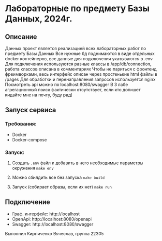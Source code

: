 # Лабораторные по предмету Базы Данных, 2024г.

## Описание

Данных проект является реализацией всех лабораторных работ по предмету Базы Данных
Все нужные бд поднимаются в виде отдельных docker контейнеров, все данные для подключения указываются в .env
Для подключения используются разные классы в /app/db/connection, работа классов описана в комментариях
Чтобы не париться с фронтенд фреимворками, весь интерфейс описан через простенькие html файлы в /pages
Для обработки и перенаправления запросов используется nginx
Посмотреть api можно по localhost:8080/swagger
В 3 лабе агрегационный поиск фактически отсутствует, если кто допишет кидайте мне на почту, буду рад)

## Запуск сервиса

### Требования:

- Docker
- Docker-compose

### Запуск:

1. Создать `.env` файл и добавить в него необходимые параметры окружения `make env`

2. Можно сбилдить все без запуска `make build`

3. Запуск (собирает образы, если их нет) `make run`

## Подключение

- Граф. интерфейс: http://localhost
- OpenApi: http://localhost:8080/openapi
- Swagger: http://localhost:8080/swagger


Выполнил Кирпиченко Вячеслав, группа 22305
